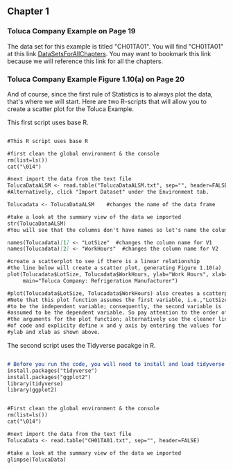
## Chapter 1

### Toluca Company Example on Page 19

The data set for this example is titled "CH01TA01". You will find "CH01TA01" at this link [DataSetsForAllChapters](https://github.com/leylaozsen/alrm.github.io/blob/master/Chapter1/README.md). You may want to bookmark this link because we will reference this link for all the chapters. 

### Toluca Company Example Figure 1.10(a) on Page 20 
And of course, since the first rule of Statistics is to always plot the data, that's where we will start. Here are two R-scripts that will allow you to create a scatter plot for the Toluca Example. 

This first script uses base R. 
```markdown

#This R script uses base R

#first clean the global environment & the console 
rm(list=ls())
cat("\014")

#next import the data from the text file
TolucaDataALSM <- read.table("TolucaDataALSM.txt", sep="", header=FALSE)
#Alternatively, click "Import Dataset" under the Environment tab. 

Tolucadata <- TolucaDataALSM    #changes the name of the data frame

#take a look at the summary view of the data we imported
str(TolucaDataALSM)
#You will see that the columns don't have names so let's name the columns

names(Tolucadata)[1] <- "LotSize"  #changes the column name for V1
names(Tolucadata)[2] <- "WorkHours"  #changes the column name for V2

#create a scatterplot to see if there is a linear relationship
#the line below will create a scatter plot, generating Figure 1.10(a)
plot(Tolucadata$LotSize, Tolucadata$WorkHours, ylab="Work Hours", xlab="LotSize",
     main="Toluca Company: Refrigeration Manufacturer") 

#plot(Tolucadata$LotSize, Tolucadata$WorkHours) also creates a scatterplot. 
#Note that this plot function assumes the first variable, i.e.,"LotSize", 
#to be the independent variable; consequently, the second variable is 
#assumed to be the dependent variable. So pay attention to the order of 
#the arguments for the plot function; alternatively use the cleaner line 
#of code and explicity define x and y axis by entering the values for 
#ylab and xlab as shown above. 
``` 


The second script uses the Tidyverse pacakge in R. 

```markdown

# Before you run the code, you will need to install and load tidyverse and ggplot2 packages 
install.packages("tidyverse")
install.packages("ggplot2")
library(tidyverse)
library(ggplot2)


#First clean the global environment & the console 
rm(list=ls())
cat("\014")

#next import the data from the text file
TolucaData <- read.table("CH01TA01.txt", sep="", header=FALSE)

#take a look at the summary view of the data we imported
glimpse(TolucaData)



```

